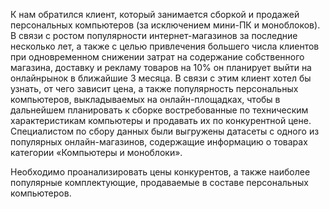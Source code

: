 К нам обратился клиент, который занимается сборкой и продажей персональных компьютеров (за исключением мини-ПК и моноблоков).
В связи с ростом популярности интернет-магазинов за последние несколько лет, а также с целью привлечения большего числа клиентов при одновременном снижении затрат на содержание собственного магазина,
доставку и рекламу товаров на 10% он планирует выйти на онлайнрынок в ближайшие 3 месяца. В связи с этим клиент хотел бы узнать, от чего зависит цена, а также популярность персональных компьютеров,
выкладываемых на онлайн-площадках, чтобы в дальнейшем планировать к сборке востребованные по техническим характеристикам компьютеры и продавать их по конкурентной цене.
Специалистом по сбору данных были выгружены датасеты с одного из популярных онлайн-магазинов, содержащие информацию о товарах категории «Компьютеры и моноблоки».

Необходимо проанализировать цены конкурентов, а также наиболее популярные комплектующие, продаваемые в составе персональных компьютеров.
